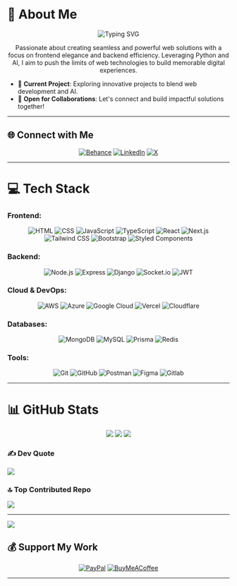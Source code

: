 # 💫 About Me
<div align="center">
  <img src="https://readme-typing-svg.herokuapp.com?font=Fira+Code&weight=700&size=25&pause=1000&color=4A90E2&center=true&vCenter=true&width=435&lines=Web+Developer;AI+Enthusiast;" alt="Typing SVG" />
</div>

<p align="center">
  Passionate about creating seamless and powerful web solutions with a focus on frontend elegance and backend efficiency. Leveraging Python and AI, I aim to push the limits of web technologies to build memorable digital experiences.
</p>

- 🌱 **Current Project**: Exploring innovative projects to blend web development and AI.
- 🤝 **Open for Collaborations**: Let's connect and build impactful solutions together!

---

## 🌐 Connect with Me
<div align="center">
  
  [![Behance](https://img.shields.io/badge/Behance-1769ff?logo=behance&logoColor=white&style=for-the-badge)](https://behance.net/codernotme)
  [![LinkedIn](https://img.shields.io/badge/LinkedIn-%230077B5.svg?logo=linkedin&logoColor=white&style=for-the-badge)](https://linkedin.com/in/codernotme)
  [![X](https://img.shields.io/badge/X-black.svg?logo=X&logoColor=white&style=for-the-badge)](https://x.com/codernotme)
</div>

---

# 💻 Tech Stack
### Frontend:
<div align="center">
  
  ![HTML](https://skillicons.dev/icons?i=html)
  ![CSS](https://skillicons.dev/icons?i=css)
  ![JavaScript](https://skillicons.dev/icons?i=javascript)
  ![TypeScript](https://skillicons.dev/icons?i=typescript)
  ![React](https://skillicons.dev/icons?i=react)
  ![Next.js](https://skillicons.dev/icons?i=nextjs)
  ![Tailwind CSS](https://skillicons.dev/icons?i=tailwind)
  ![Bootstrap](https://skillicons.dev/icons?i=bootstrap)
  ![Styled Components](https://skillicons.dev/icons?i=styledcomponents)

</div>

### Backend:
<div align="center">
  
  ![Node.js](https://skillicons.dev/icons?i=nodejs)
  ![Express](https://skillicons.dev/icons?i=express)
  ![Django](https://skillicons.dev/icons?i=django)
  ![Socket.io](https://skillicons.dev/icons?i=socketio)
  ![JWT](https://skillicons.dev/icons?i=jwt)

</div>

### Cloud & DevOps:
<div align="center">
  
  ![AWS](https://skillicons.dev/icons?i=aws)
  ![Azure](https://skillicons.dev/icons?i=azure)
  ![Google Cloud](https://skillicons.dev/icons?i=gcp)
  ![Vercel](https://skillicons.dev/icons?i=vercel)
  ![Cloudflare](https://skillicons.dev/icons?i=cloudflare)

</div>

### Databases:
<div align="center">
  
  ![MongoDB](https://skillicons.dev/icons?i=mongodb)
  ![MySQL](https://skillicons.dev/icons?i=mysql)
  ![Prisma](https://skillicons.dev/icons?i=prisma)
  ![Redis](https://skillicons.dev/icons?i=redis)

</div>

### Tools:
<div align="center">
  
  ![Git](https://skillicons.dev/icons?i=git)
  ![GitHub](https://skillicons.dev/icons?i=github)
  ![Postman](https://skillicons.dev/icons?i=postman)
  ![Figma](https://skillicons.dev/icons?i=figma)
  ![Gitlab](https://skillicons.dev/icons?i=gitlab)
</div>

---

# 📊 GitHub Stats
<div align="center">
  <img src="https://github-readme-stats.vercel.app/api?username=codernotme&theme=dark&hide_border=false&include_all_commits=false&count_private=false" />
  <img src="https://github-readme-streak-stats.herokuapp.com/?user=codernotme&theme=dark&hide_border=false" />
  <img src="https://github-readme-stats.vercel.app/api/top-langs/?username=codernotme&theme=dark&hide_border=false&include_all_commits=false&count_private=false&layout=compact" />
</div>

### ✍️ Dev Quote
<p align="center">
  
  ![](https://quotes-github-readme.vercel.app/api?type=horizontal&theme=radical)
</p>

### 🔝 Top Contributed Repo
<p align="center">
  
  ![](https://github-contributor-stats.vercel.app/api?username=codernotme&limit=5&theme=dark&combine_all_yearly_contributions=true)
</p>

---

<a href="https://visitcount.itsvg.in">
  <img src="https://visitcount.itsvg.in/api?id=codernotme&label=Profile%20Views&color=12&pretty=true" />
</a>

## 💰 Support My Work
<div align="center">
  
  [![PayPal](https://img.shields.io/badge/PayPal-00457C?style=for-the-badge&logo=paypal&logoColor=white)](https://paypal.me/outtaurreach?country.x=IN&locale.x=en_GB)
  [![BuyMeACoffee](https://img.shields.io/badge/Buy%20Me%20a%20Coffee-ffdd00?style=for-the-badge&logo=buy-me-a-coffee&logoColor=black)](https://buymeacoffee.com/codernotme)
</div>

---
